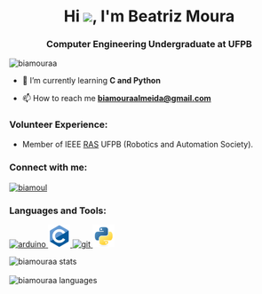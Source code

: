 <h1 align="center">Hi <img src="https://raw.githubusercontent.com/MartinHeinz/MartinHeinz/master/wave.gif" width="30px">, I'm Beatriz Moura</h1>
<h3 align="center">Computer Engineering Undergraduate at UFPB</h3>

<p align="left"> <img src="https://komarev.com/ghpvc/?username=biamouraa&label=Profile%20views&color=0e75b6&style=flat" alt="biamouraa" /> </p>

- 🌱 I’m currently learning **C and Python**

- 📫 How to reach me **biamouraalmeida@gmail.com**

<h3 align="left">Volunteer Experience:</h3>

- Member of IEEE [RAS](https://www.linkedin.com/company/ras-ufpb/?viewAsMember=true) UFPB (Robotics and Automation Society).

<h3 align="left">Connect with me:</h3>
<p align="left">
<a href="https://instagram.com/biamoul" target="blank"><img align="center" src="https://raw.githubusercontent.com/rahuldkjain/github-profile-readme-generator/master/src/images/icons/Social/instagram.svg" alt="biamoul" height="30" width="40" /></a>
</p>

<h3 align="left">Languages and Tools:</h3>
<p align="left"> <a href="https://www.arduino.cc/" target="_blank" rel="noreferrer"> <img src="https://cdn.worldvectorlogo.com/logos/arduino-1.svg" alt="arduino" width="40" height="40"/> </a> <a href="https://www.cprogramming.com/" target="_blank" rel="noreferrer"> <img src="https://raw.githubusercontent.com/devicons/devicon/master/icons/c/c-original.svg" alt="c" width="40" height="40"/> </a> <a href="https://git-scm.com/" target="_blank" rel="noreferrer"> <img src="https://www.vectorlogo.zone/logos/git-scm/git-scm-icon.svg" alt="git" width="40" height="40"/> </a> <a href="https://www.python.org" target="_blank" rel="noreferrer"> <img src="https://raw.githubusercontent.com/devicons/devicon/master/icons/python/python-original.svg" alt="python" width="40" height="40"/> </a> </p>

<p align="left"> 
<img align="left" src="https://github-readme-stats.vercel.app/api?username=biamouraa&count_private=true&show_icons=true&theme=dark" alt="biamouraa stats"/>
<br><br>
<img align="left" src="https://github-readme-stats.vercel.app/api/top-langs/?username=biamouraa&layout=compact&theme=dark" alt="biamouraa languages" width="495" height="195"/> </p>
